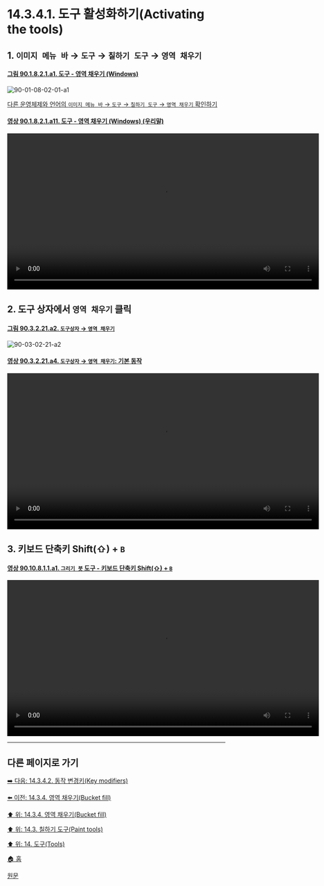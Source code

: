 # 14.3.4.1. 도구 활성화하기(Activating the tools)

## 1. `이미지 메뉴 바` → `도구` → `칠하기 도구` → `영역 채우기`

<a id="90-01-08-02-01-a1"></a>

#### [그림 90.1.8.2.1.a1. 도구 - 영역 채우기 (Windows)](./90-01-08-02-01-bucket_fill.md#90-01-08-02-01-a1)
![90-01-08-02-01-a1](https://github.com/wonder13662/gimp/assets/15767104/3cae1ac6-0ccd-4eff-a4f4-837cac4c95e0)

[다른 운영체제와 언어의 `이미지 메뉴 바` → `도구` → `칠하기 도구` → `영역 채우기` 확인하기](./90-01-08-02-01-bucket_fill.md#90-01-08-02-01-a2)

<a id="90-01-08-02-01-a11"></a>

#### [영상 90.1.8.2.1.a11. 도구 - 영역 채우기 (Windows) (우리말)](./90-01-08-02-01-bucket_fill.md#90-01-08-02-01-a11)
<video controls="controls" width="720" src="https://github.com/wonder13662/gimp/assets/15767104/748191a2-c187-4d32-93bd-22f8ab85bab0"></video>

## 2. 도구 상자에서 `영역 채우기` 클릭

<a id="90-03-02-21-a2"></a>

#### [그림 90.3.2.21.a2. `도구상자` → `영역 채우기`](./90-03-02-21-bucket_fill.md#90-03-02-21-a2)
![90-03-02-21-a2](https://github.com/wonder13662/gimp/assets/15767104/0550285d-2807-4201-87b2-77b5e8cd8278)

<a id="90-03-02-21-a4"></a>

#### [영상 90.3.2.21.a4. `도구상자` → `영역 채우기`: 기본 동작](./90-03-02-21-bucket_fill.md#90-03-02-21-a4)
<video controls="controls" width="720" src="https://github.com/wonder13662/gimp/assets/15767104/e353c60f-3ce9-4b01-b3d8-f366c65f3d8b"></video>

## 3. 키보드 단축키 Shift(⇧) + `B`

<a id="90-10-08-01-01-a1"></a>

#### [영상 90.10.8.1.1.a1. `그리기 붓` 도구 - 키보드 단축키 Shift(⇧) + `B`](./90-10-08-01-01-shift_b.md#90-10-08-01-01-a1)
<video controls="controls" width="720" src="https://github.com/wonder13662/gimp/assets/15767104/f59cefb8-ac49-426b-8419-94c7592aa5ef"></video>

***

## 다른 페이지로 가기

[➡️ 다음: 14.3.4.2. 동작 변경키(Key modifiers)](./14-03-04-02-key_modifiers.md)

[⬅️ 이전: 14.3.4. 영역 채우기(Bucket fill)](./14-03-04-00-bucket-fill.md)

[⬆️ 위: 14.3.4. 영역 채우기(Bucket fill)](./14-03-04-00-bucket-fill.md)

[⬆️ 위: 14.3. 칠하기 도구(Paint tools)](./14-03-00-paint-tools.md)

[⬆️ 위: 14. 도구(Tools)](./14-00-tools.md)

[🏠 홈](./00-home.md)

[원문](https://docs.gimp.org/2.10/ko/gimp-tool-bucket-fill.html#idm12525)

